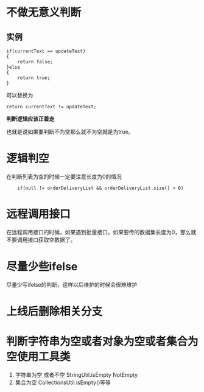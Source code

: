 # 不做无意义判断
## 实例

    if(currentText == updateText)
    {
        return false;
    }else
    {
        return true;
    }

可以替换为

    return currentText != updateText;

**判断逻辑应该正着走**

  也就是说如果要判断不为空那么就不为空就是为true。

# 逻辑判空
  在判断列表为空的时候一定要注意长度为0的情况

        if(null != orderDeliveryList && orderDeliveryList.size() > 0)

# 远程调用接口
  在远程调用接口的时候，如果遇到批量接口，如果要传的数据集长度为0，那么就不要调用接口获取空数据了。
# 尽量少些ifelse
  尽量少写ifelse的判断，这样以后维护的时候会很难维护

# 上线后删除相关分支

# 判断字符串为空或者对象为空或者集合为空使用工具类
1. 字符串为空 或者不空
   StringUtil.isEmpty NotEmpty
2. 集合为空
   CollectionsUtil.isEmpty()等等